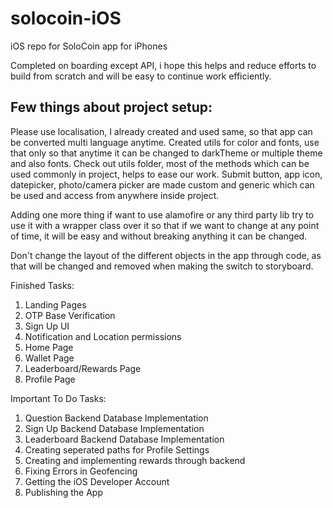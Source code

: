 # solocoin-iOS
iOS repo for SoloCoin app for iPhones

Completed on boarding except API, i hope this helps and reduce efforts to build from scratch and will be easy to continue work efficiently.


## Few things about project setup:

Please use localisation, I already created and used same, so that app can be converted multi language anytime.
Created utils for color and fonts, use that only so that anytime it can be changed to darkTheme or multiple theme and also fonts.
Check out utils folder, most of the methods which can be used commonly in project, helps to ease our work.
Submit button, app icon, datepicker, photo/camera picker are made custom and generic which can be used and access from anywhere inside project.

Adding one more thing if want to use alamofire or any third party lib 
try to use it with a wrapper class over it so that if we want to change at any point of time, it will be easy and without breaking anything it can be changed.

Don't change the layout of the different objects in the app through code, as that will be changed and removed when making the switch to storyboard.

Finished Tasks:

1. Landing Pages
2. OTP Base Verification
3. Sign Up UI
4. Notification and Location permissions
5. Home Page
6. Wallet Page
7. Leaderboard/Rewards Page
8. Profile Page

Important To Do Tasks:

1. Question Backend Database Implementation
2. Sign Up Backend Database Implementation
3. Leaderboard Backend Database Implementation
4. Creating seperated paths for Profile Settings
5. Creating and implementing rewards through backend
6. Fixing Errors in Geofencing
7. Getting the iOS Developer Account
8. Publishing the App
